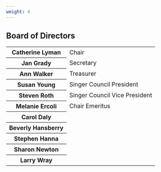 ```yaml
---
weight: 4
---
```


## Board of Directors

<table id="boardtable">
<tr><th>Catherine Lyman</th><td>Chair</td></tr>
<tr><th>Jan Grady</th><td>Secretary</td></tr>
<tr><th>Ann Walker</th><td>Treasurer</td></tr>
<tr><th>Susan Young</th><td>Singer Council President</td></tr>
<tr><th>Steven Roth</th><td>Singer Council Vice President</td></tr>
<tr><th>Melanie Ercoli</th><td>Chair Emeritus</td></tr>
<tr><th>Carol Daly</th></tr>
<tr><th>Beverly Hansberry</th></tr>
  <tr><th>Stephen Hanna</th></tr>
<tr><th>Sharon Newton</th></tr>
<tr><th>Larry Wray</th></tr>
</table>

